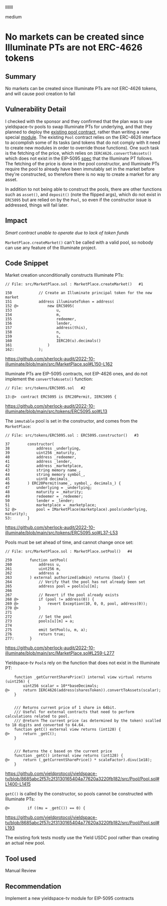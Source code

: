IllIllI

medium

# No markets can be created since Illuminate PTs are not ERC-4626 tokens

## Summary

No markets can be created since Illuminate PTs are not ERC-4626 tokens, and will cause pool creation to fail


## Vulnerability Detail

I checked with the sponsor and they confirmed that the plan was to use yieldspace-tv pools to swap Illuminate PTs for underlying, and that they planned to deploy the [existing pool contract](https://github.com/yieldprotocol/yieldspace-tv/blob/main/src/Pool/Pool.sol), rather than writing a new special [module](https://github.com/yieldprotocol/yieldspace-tv/tree/main/src/Pool/Modules). The existing `Pool` contract relies on the ERC-4626 interface to accomplish some of its tasks (and tokens that do not comply with it need to create new modules in order to override those functions). One such task is the fetching of the price, which relies on `IERC4626.convertToAssets()` which does not exist in the EIP-5095 [spec](https://eips.ethereum.org/EIPS/eip-5095) that the Illuminate PT follows. The fetching of the price is done in the pool constructor, and Illuminate PTs require the pool to already have been immutably set in the market before they're constructed, so therefore there is no way to create a market for any asset.

In addition to not being able to construct the pools, there are other functions such as `asset()`, and `deposit()` (note the flipped args), which do not exist in `ERC5095` but are relied on by the `Pool`, so even if the constructor issue is addressed, things will fail later.


## Impact

_Smart contract unable to operate due to lack of token funds_

`MarketPlace.createMarket()` can't be called with a valid pool, so nobody can use any feature of the Illuminate project.


## Code Snippet

Market creation unconditionally constructs Illuminate PTs:
```solidity
// File: src/MarketPlace.sol : MarketPlace.createMarket()   #1

150            // Create an Illuminate principal token for the new market
151            address illuminateToken = address(
152 @>             new ERC5095(
153                    u,
154                    m,
155                    redeemer,
156                    lender,
157                    address(this),
158                    n,
159                    s,
160                    IERC20(u).decimals()
161                )
162:           );
```
https://github.com/sherlock-audit/2022-10-illuminate/blob/main/src/MarketPlace.sol#L150-L162


Illuminate PTs are EIP-5095 contracts, not EIP-4626 ones, and do not implement the `convertToAssets()` function:
```solidity
// File: src/tokens/ERC5095.sol   #2

13:@>  contract ERC5095 is ERC20Permit, IERC5095 {
```
https://github.com/sherlock-audit/2022-10-illuminate/blob/main/src/tokens/ERC5095.sol#L13


The `immutable` pool is set in the constructor, and comes from the `MarketPlace`:
```solidity
// File: src/tokens/ERC5095.sol : ERC5095.constructor()   #3

37        constructor(
38            address _underlying,
39            uint256 _maturity,
40            address _redeemer,
41            address _lender,
42            address _marketplace,
43            string memory name_,
44            string memory symbol_,
45            uint8 decimals_
46        ) ERC20Permit(name_, symbol_, decimals_) {
47            underlying = _underlying;
48            maturity = _maturity;
49            redeemer = _redeemer;
50            lender = _lender;
51            marketplace = _marketplace;
52 @>         pool = IMarketPlace(marketplace).pools(underlying, maturity);
53:       }
```
https://github.com/sherlock-audit/2022-10-illuminate/blob/main/src/tokens/ERC5095.sol#L37-L53

Pools must be set ahead of time, and cannot change once set:
```solidity
// File: src/MarketPlace.sol : MarketPlace.setPool()   #4

259        function setPool(
260            address u,
261            uint256 m,
262            address a
263        ) external authorized(admin) returns (bool) {
264            // Verify that the pool has not already been set
265            address pool = pools[u][m];
266    
267            // Revert if the pool already exists
268 @>         if (pool != address(0)) {
269 @>             revert Exception(10, 0, 0, pool, address(0));
270 @>         }
271    
272            // Set the pool
273            pools[u][m] = a;
274    
275            emit SetPool(u, m, a);
276            return true;
277:       }
```
https://github.com/sherlock-audit/2022-10-illuminate/blob/main/src/MarketPlace.sol#L259-L277

Yieldspace-tv `Pool`s rely on the function that does not exist in the Illuminate PT:
```solidity
    function _getCurrentSharePrice() internal view virtual returns (uint256) {
        uint256 scalar = 10**baseDecimals;
@>      return IERC4626(address(sharesToken)).convertToAssets(scalar);
    }


    /// Returns current price of 1 share in 64bit.
    /// Useful for external contracts that need to perform calculations related to pool.
    /// @return The current price (as determined by the token) scalled to 18 digits and converted to 64.64.
    function getC() external view returns (int128) {
@>      return _getC();
    }


    /// Returns the c based on the current price
    function _getC() internal view returns (int128) {
@>      return (_getCurrentSharePrice() * scaleFactor).divu(1e18);
    }
```
https://github.com/yieldprotocol/yieldspace-tv/blob/8685abc2f57c2f3130165404a77620a3220fb182/src/Pool/Pool.sol#L1400-L1415

`getC()` is called by the constructor, so pools cannot be constructed with Illuminate PTs:
```solidity
@>        if ((mu = _getC()) == 0) {
```
https://github.com/yieldprotocol/yieldspace-tv/blob/8685abc2f57c2f3130165404a77620a3220fb182/src/Pool/Pool.sol#L193

The existing fork tests mostly use the Yield USDC pool rather than creating an actual new pool.

## Tool used

Manual Review

## Recommendation

Implement a new yieldspace-tv module for EIP-5095 contracts


